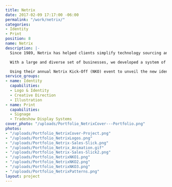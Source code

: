 ```yaml
---
title: Netrix
date: 2017-02-09 17:17:00 -06:00
permalink: "/work/netrix/"
categories:
- Identity
- Print
position: 8
name: Netrix
description: |-
  Since 1989, Netrix has helped clients simplify technology sourcing and accelerate technology deployment. They are an expert technology resource for all IT design, integration, maintenance, and management needs.

  With a large and diverse set of businesses, we developed a system of logos to accommodate Netrix’s ever-growing family of brands, products and services.

  Using their annual Netrix Kick-Off (NKO) event to unveil the new identity, we integrated new visual elements into large-scale environmental designs. Creating excitement for the promise of a new year and building a culture around the new identity, NKO was a success on both fronts.
service_groups:
- name: Identity
  capabilities:
  - Logo & Identity
  - Creative Direction
  - Illustration
- name: Print
  capabilities:
  - Signage
  - Tradeshow Display Systems
cover_photo: "/uploads/Portfolio_NetrixCover---Portfolio.png"
photos:
- "/uploads/Portfolio_NetrixCover-Project.png"
- "/uploads/Portfolio_NetrixLogos.png"
- "/uploads/Portfolio_Netrix-Sales-Slick.png"
- "/uploads/Portfolio_Netrix_Animation.gif"
- "/uploads/Portfolio_Netrix-Sales-Slick2.png"
- "/uploads/Portfolio_NetrixNKO1.png"
- "/uploads/Portfolio_NetrixNKO2.png"
- "/uploads/Portfolio_NetrixNKO3.png"
- "/uploads/Portfolio_NetrixPatterns.png"
layout: project
---
```


